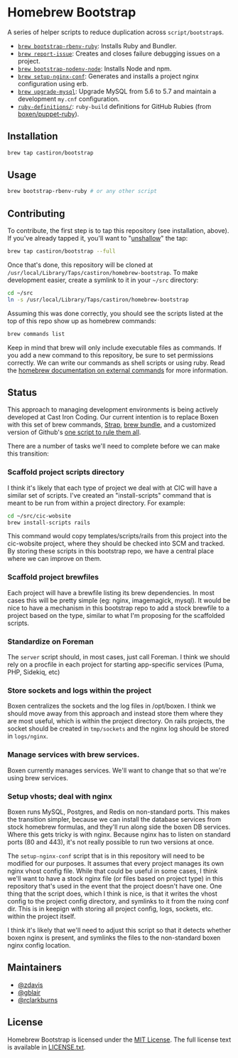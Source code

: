 # Homebrew Bootstrap
A series of helper scripts to reduce duplication across `script/bootstrap`s.

- [`brew bootstrap-rbenv-ruby`](cmd/brew-bootstrap-rbenv-ruby): Installs Ruby and Bundler.
- [`brew report-issue`](cmd/brew-report-issue.rb): Creates and closes failure debugging issues on a project.
- [`brew bootstrap-nodenv-node`](cmd/brew-bootstrap-nodenv-node): Installs Node and npm.
- [`brew setup-nginx-conf`](cmd/brew-setup-nginx-conf.rb): Generates and installs a project nginx configuration using erb.
- [`brew upgrade-mysql`](cmd/brew-upgrade-mysql): Upgrade MySQL from 5.6 to 5.7 and maintain a development `my.cnf` configuration.
- [`ruby-definitions/`](ruby-definitions): `ruby-build` definitions for GitHub Rubies (from [boxen/puppet-ruby](https://github.com/boxen/puppet-ruby/tree/master/files/definitions)).

## Installation

```bash
brew tap castiron/bootstrap
```

## Usage

```bash
brew bootstrap-rbenv-ruby # or any other script
```

## Contributing

To contribute, the first step is to tap this repository (see installation, above). If you've already tapped it, you'll want to "[unshallow](https://docs.brew.sh/Taps.html)" the tap:

```bash
brew tap castiron/bootstrap --full
```

Once that's done, this repository will be cloned at `/usr/local/Library/Taps/castiron/homebrew-bootstrap`. To make development easier, create a symlink to it in your `~/src` directory:

```bash
cd ~/src
ln -s /usr/local/Library/Taps/castiron/homebrew-bootstrap
```

Assuming this was done correctly, you should see the scripts listed at the top of this repo show up as homebrew commands:

```bash
brew commands list
```

Keep in mind that brew will only include executable files as commands. If you add a new command to this repository, be sure to set permissions correctly. We can write our commands as shell scripts or using ruby. Read the [homebrew documentation on external commands](https://docs.brew.sh/External-Commands) for more information.

## Status

This approach to managing development environments is being actively developed at Cast Iron Coding. Our current intention is to replace Boxen with this set of brew commands, [Strap](https://github.com/MikeMcQuaid/strap), [brew bundle](https://github.com/Homebrew/homebrew-bundle), and a customized version of Github's [one script to rule them all](https://github.com/github/scripts-to-rule-them-all).

There are a number of tasks we'll need to complete before we can make this transition:

### Scaffold project scripts directory
I think it's likely that each type of project we deal with at CIC will have a similar set of scripts. I've created an "install-scripts" command that is meant to be run from within a project directory. For example:

```bash
cd ~/src/cic-wobsite
brew install-scripts rails
```

This command would copy templates/scripts/rails from this project into the cic-wobsite project, where they should be checked into SCM and tracked. By storing these scripts in this bootstrap repo, we have a central place where we can improve on them.

### Scaffold project brewfiles
Each project will have a brewfile listing its brew dependencies. In most cases this will be pretty simple (eg: nginx, imagemagick, mysql). It would be nice to have a mechanism in this bootstrap repo to add a stock brewfile to a project based on the type, similar to what I'm proposing for the scaffolded scripts.

### Standardize on Foreman
The `server` script should, in most cases, just call Foreman. I think we should rely on a procfile in each project for starting app-specific services (Puma, PHP, Sidekiq, etc)

### Store sockets and logs within the project
Boxen centralizes the sockets and the log files in /opt/boxen. I think we should move away from this approach and instead store them where they are most useful, which is within the project directory. On rails projects, the socket should be created in `tmp/sockets` and the nginx log should be stored in `logs/nginx`.

### Manage services with brew services.
Boxen currently manages services. We'll want to change that so that we're using brew services.

### Setup vhosts; deal with nginx
Boxen runs MySQL, Postgres, and Redis on non-standard ports. This makes the transition simpler, because we can install the database services from stock homebrew formulas, and they'll run along side the boxen DB services. Where this gets tricky is with nginx. Because nginx has to listen on standard ports (80 and 443), it's not really possible to run two versions at once.

The `setup-nginx-conf` script that is in this repository will need to be modified for our purposes. It assumes that every project manages its own nginx vhost config file. While that could be useful in some cases, I think we'll want to have a stock nginx file (or files based on project type) in this repository that's used in the event that the project doesn't have one. One thing that the script does, which I think is nice, is that it writes the vhost config to the project config directory, and symlinks to it from the nxing conf dir. This is in keepign with storing all project config, logs, sockets, etc. within the project itself.

I think it's likely that we'll need to adjust this script so that it detects whether boxen nginx is present, and symlinks the files to the non-standard boxen nginx config location.

## Maintainers
- [@zdavis](https://github.com/zdavis/)
- [@gblair](https://github.com/gblair/)
- [@rclarkburns](https://github.com/rclarkburns/)

## License
Homebrew Bootstrap is licensed under the [MIT License](http://en.wikipedia.org/wiki/MIT_License).
The full license text is available in [LICENSE.txt](https://github.com/github/homebrew-bootstrap/blob/master/LICENSE.txt).
